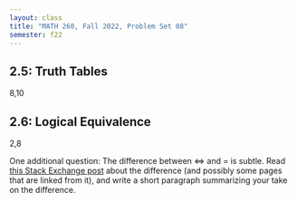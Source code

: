 ```yaml
---
layout: class
title: "MATH 260, Fall 2022, Problem Set 08"
semester: f22
---
```


## 2.5: Truth Tables

8,10

## 2.6: Logical Equivalence

2,8

One additional question: The difference between <=> and = is
subtle. Read [this Stack Exchange
post](https://math.stackexchange.com/questions/2432462/whats-the-difference-between-biconditional-iff-and-logical-equivalence)
about the difference (and possibly some pages that are linked from
it), and write a short paragraph summarizing your take on the
difference.
